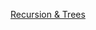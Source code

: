 <!-- @author: Lisa Ma -->

[Recursion & Trees](https://docs.google.com/presentation/d/1ok0GN7Ydj6UMlBpZY5toz9bm_QpdAJstArXfvl_n52s/edit?usp=sharing)
